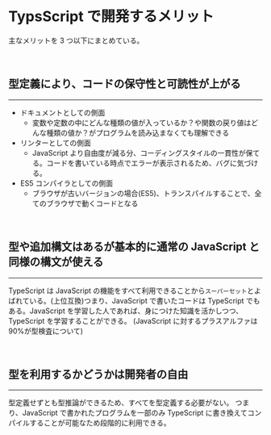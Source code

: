 # TypsScript で開発するメリット

主なメリットを 3 つ以下にまとめている。

<br />

## 型定義により、コードの保守性と可読性が上がる

---

- ドキュメントとしての側面
  - 変数や定数の中にどんな種類の値が入っているか？や関数の戻り値はどんな種類の値か？がプログラムを読み込まなくても理解できる
- リンターとしての側面
  - JavaScript より自由度が減る分、コーディングスタイルの一貫性が保てる。コードを書いている時点でエラーが表示されるため、バグに気づける。
- ES5 コンパイラとしての側面
  - ブラウザが古いバージョンの場合(ES5)、トランスパイルすることで、全てのブラウザで動くコードとなる

<br />

## 型や追加構文はあるが基本的に通常の JavaScript と同様の構文が使える

---

TypeScript は JavaScript の機能をすべて利用できることから`スーパーセット`とよばれている。(上位互換)つまり、JavaScript で書いたコードは TypeScript でもある。JavaScript を学習した人であれば、身につけた知識を活かしつつ、TypeScript を学習することができる。
(JavaScript に対するプラスアルファは 90%が型検査について)

<br />

## 型を利用するかどうかは開発者の自由

---

型定義せずとも型推論ができるため、すべてを型定義する必要がない。
つまり、JavaScript で書かれたプログラムを一部のみ TypeScript に書き換えてコンパイルすることが可能なため段階的に利用できる。
